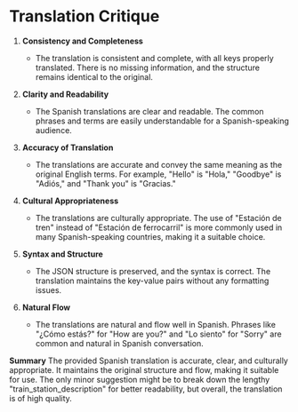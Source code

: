 # Translation Critique

1. **Consistency and Completeness**

   - The translation is consistent and complete, with all keys properly translated. There is no missing information, and the structure remains identical to the original.

2. **Clarity and Readability**

   - The Spanish translations are clear and readable. The common phrases and terms are easily understandable for a Spanish-speaking audience.

3. **Accuracy of Translation**

   - The translations are accurate and convey the same meaning as the original English terms. For example, "Hello" is "Hola," "Goodbye" is "Adiós," and "Thank you" is "Gracias."

4. **Cultural Appropriateness**

   - The translations are culturally appropriate. The use of "Estación de tren" instead of "Estación de ferrocarril" is more commonly used in many Spanish-speaking countries, making it a suitable choice.

5. **Syntax and Structure**

   - The JSON structure is preserved, and the syntax is correct. The translation maintains the key-value pairs without any formatting issues.

6. **Natural Flow**
   - The translations are natural and flow well in Spanish. Phrases like "¿Cómo estás?" for "How are you?" and "Lo siento" for "Sorry" are common and natural in Spanish conversation.

**Summary**
The provided Spanish translation is accurate, clear, and culturally appropriate. It maintains the original structure and flow, making it suitable for use. The only minor suggestion might be to break down the lengthy "train_station_description" for better readability, but overall, the translation is of high quality.
